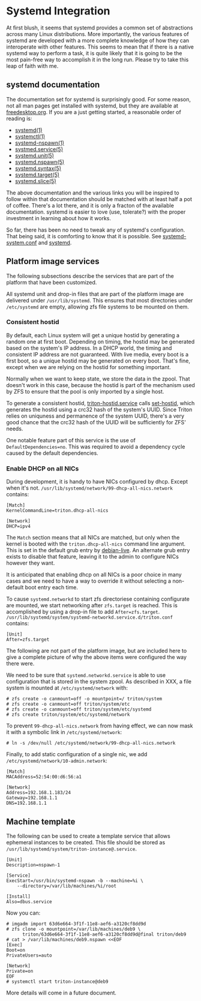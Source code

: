 <!--
    This Source Code Form is subject to the terms of the Mozilla Public
    License, v. 2.0. If a copy of the MPL was not distributed with this
    file, You can obtain one at http://mozilla.org/MPL/2.0/.
-->

<!--
    Copyright 2020 Joyent, Inc
-->

# Systemd Integration

At first blush, it seems that systemd provides a common set of abstractions
across many Linux distributions.  More importantly, the various features of
systemd are developed with a more complete knowledge of how they can
interoperate with other features.  This seems to mean that if there is a native
systemd way to perform a task, it is quite likely that it is going to be the
most pain-free way to accomplish it in the long run.  Please try to take this
leap of faith with me.

## systemd documentation

The documentation set for systemd is surprisingly good.  For some reason, not
all man pages get installed with systemd, but they are available at
[freedesktop.org](https://www.freedesktop.org/software/systemd/man/index.html).
If you are a just getting started, a reasonable order of reading is:

* [systemd(1)](https://www.freedesktop.org/software/systemd/man/systemd.html)
* [systemctl(1)](https://www.freedesktop.org/software/systemd/man/systemctl.html#)
* [systemd-nspawn(1)](https://www.freedesktop.org/software/systemd/man/systemd-nspawn.html)
* [systmed.service(5)](https://www.freedesktop.org/software/systemd/man/systemd.service.html)
* [systemd.unit(5)](https://www.freedesktop.org/software/systemd/man/systemd.unit.html)
* [systemd.nspawn(5)](https://www.freedesktop.org/software/systemd/man/systemd.nspawn.html)
* [systemd.syntax(5)](https://www.freedesktop.org/software/systemd/man/systemd.syntax.html)
* [systemd.target(5)](https://www.freedesktop.org/software/systemd/man/systemd.target.html)
* [systemd.slice(5)](https://www.freedesktop.org/software/systemd/man/systemd.slice.html)

The above documentation and the various links you will be inspired to follow
within that documentation should be matched with at least half a pot of coffee.
There's a lot there, and it is only a fracton of the available documentation.
systemd is easier to love (use, tolerate?) with the proper investment in
learning about how it works.

So far, there has been no need to tweak any of systemd's configuration.  That
being said, it is comforting to know that it is possible.  See
[systemd-system.conf](https://www.freedesktop.org/software/systemd/man/systemd-system.conf.html)
and [systemd](https://www.freedesktop.org/software/systemd/man/systemd.html).

## Platform image services

The following subsections describe the services that are part of the platform
that have been customized.

All systemd unit and drop-in files that are part of the platform image are
delivered under `/usr/lib/systemd`.  This ensures that most directories under
`/etc/systemd` are empty, allowing zfs file systems to be mounted on them.

### Consistent hostid

By default, each Linux system will get a unique hostid by generating a random
one at first boot.  Depending on timing, the hostid may be generated based on
the system's IP address.  In a DHCP world, the timing and consistent IP address
are not guaranteed.  With live media, every boot is a first boot, so a unique
hostid may be generated on every boot.  That's fine, except when we are relying
on the hostid for something important.

Normally when we want to keep state, we store the data in the zpool.  That
doesn't work in this case, because the hostid is part of the mechanism used by
ZFS to ensure that the pool is only imported by a single host.

To generate a consistent hostid,
[triton-hostid.service](../proto/usr/lib/systemd/system/triton-hostid.service)
calls [set-hostid](../proto/usr/triton/bin/set-hostid), which generates the
hostid using a crc32 hash of the system's UUID.  Since Triton relies on
uniquness and permanence of the system UUID, there's a very good chance that the
crc32 hash of the UUID will be sufficiently for ZFS' needs.

One notable feature part of this service is the use of `DefaultDependencies=no`.
This was required to avoid a dependency cycle caused by the default
dependencies.


### Enable DHCP on all NICs

During development, it is handy to have NICs configured by dhcp.  Except when
it's not.  `/usr/lib/systemd/network/99-dhcp-all-nics.network` contains:

```
[Match]
KernelCommandLine=triton.dhcp-all-nics

[Network]
DHCP=ipv4
```

The `Match` section means that all NICs are matched, but only when the kernel is
booted with the `triton.dhcp-all-nics` command line argument.  This is set in
the default grub entry by [debian-live](../tools/debian-live).  An alternate
grub entry exists to disable that feature, leaving it to the admin to configure
NICs however they want.

It is anticipated that enabling dhcp on all NICs is a poor choice in many cases
and we need to have a way to override it without selecting a non-default boot
entry each time.

To cause `systemd.networkd` to start zfs directoriese containing configurate are
mounted, we start networking after `zfs.target` is reached.  This is
accomplished by using a drop-in file to add `After=zfs.target`.
`/usr/lib/systemd/system/systemd-networkd.service.d/triton.conf` contains:

```
[Unit]
After=zfs.target
```

The following are not part of the platform image, but are included here to give
a complete picture of why the above items were configured the way there were.

We need to be sure that `systemd.networkd.service` is able to use
configuration that is stored in the system zpool.  As described in XXX, a file
system is mounted at `/etc/systemd/network` with:

```
# zfs create -o canmount=off -o mountpoint=/ triton/system
# zfs create -o canmount=off triton/system/etc
# zfs create -o canmount=off triton/system/etc/systemd
# zfs create triton/system/etc/systemd/network
```

To prevent `99-dhcp-all-nics.network` from having effect, we can now mask it
with a symbolic link in `/etc/systemd/network`:

```
# ln -s /dev/null /etc/systemd/network/99-dhcp-all-nics.network
```

Finally, to add static configuration of a single nic, we add
`/etc/systemd/network/10-admin.network`:

```
[Match]
MACAddress=52:54:00:d6:56:a1

[Network]
Address=192.168.1.183/24
Gateway=192.168.1.1
DNS=192.168.1.1
```

## Machine template

The following can be used to create a template service that allows ephemeral
instances to be created.  This file should be stored as
`/usr/lib/systemd/system/triton-instance@.service`.

```
[Unit]
Description=nspawn-1

[Service]
ExecStart=/usr/bin/systemd-nspawn -b --machine=%i \
	--directory=/var/lib/machines/%i/root

[Install]
Also=dbus.service
```

Now you can:

```
# imgadm import 63d6e664-3f1f-11e8-aef6-a3120cf8dd9d
# zfs clone -o mountpoint=/var/lib/machines/deb9 \
      triton/63d6e664-3f1f-11e8-aef6-a3120cf8dd9d@final triton/deb9
# cat > /var/lib/machines/deb9.nspawn <<EOF
[Exec]
Boot=on
PrivateUsers=auto

[Network]
Private=on
EOF
# systemctl start triton-instance@deb9
```

More details will come in a future document.

